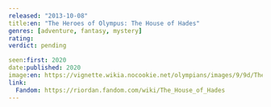 ```yaml
---
released: "2013-10-08"
title:en: "The Heroes of Olympus: The House of Hades"
genres: [adventure, fantasy, mystery]
rating:
verdict: pending

seen:first: 2020
date:published: 2020
image:en: https://vignette.wikia.nocookie.net/olympians/images/9/9d/The_House_of_Hades.jpg/revision/latest?cb=20130531133315
link:
  Fandom: https://riordan.fandom.com/wiki/The_House_of_Hades
---
```

